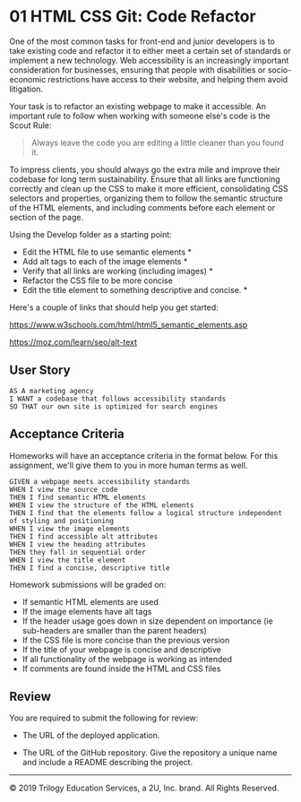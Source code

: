 # 01 HTML CSS Git: Code Refactor

One of the most common tasks for front-end and junior developers is to take existing code and refactor it to either meet a certain set of standards or implement a new technology. Web accessibility is an increasingly important consideration for businesses, ensuring that people with disabilities or socio-economic restrictions have access to their website, and helping them avoid litigation.

Your task is to refactor an existing webpage to make it accessible. An important rule to follow when working with someone else's code is the Scout Rule:

> Always leave the code you are editing a little cleaner than you found it.

To impress clients, you should always go the extra mile and improve their codebase for long term sustainability. Ensure that all links are functioning correctly and clean up the CSS to make it more efficient, consolidating CSS selectors and properties, organizing them to follow the semantic structure of the HTML elements, and including comments before each element or section of the page.

Using the Develop folder as a starting point:
- Edit the HTML file to use semantic elements  *
- Add alt tags to each of the image elements *
- Verify that all links are working (including images) *
- Refactor the CSS file to be more concise 
- Edit the title element to something descriptive and concise. *

Here's a couple of links that should help you get started:

https://www.w3schools.com/html/html5_semantic_elements.asp

https://moz.com/learn/seo/alt-text

## User Story

```
AS A marketing agency
I WANT a codebase that follows accessibility standards
SO THAT our own site is optimized for search engines
```

## Acceptance Criteria

Homeworks will have an acceptance criteria in the format below. For this assignment, we'll give them to you in more human terms as well.

```
GIVEN a webpage meets accessibility standards
WHEN I view the source code
THEN I find semantic HTML elements
WHEN I view the structure of the HTML elements
THEN I find that the elements follow a logical structure independent of styling and positioning
WHEN I view the image elements
THEN I find accessible alt attributes
WHEN I view the heading attributes
THEN they fall in sequential order
WHEN I view the title element
THEN I find a concise, descriptive title
```

Homework submissions will be graded on:
- If semantic HTML elements are used
- If the image elements have alt tags
- If the header usage goes down in size dependent on importance (ie sub-headers are smaller than the parent headers)
- If the CSS file is more concise than the previous version
- If the title of your webpage is concise and descriptive
- If all functionality of the webpage is working as intended
- If comments are found inside the HTML and CSS files

## Review

You are required to submit the following for review:

* The URL of the deployed application.

* The URL of the GitHub repository. Give the repository a unique name and include a README describing the project.

- - -
© 2019 Trilogy Education Services, a 2U, Inc. brand. All Rights Reserved.
